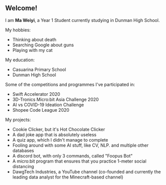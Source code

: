 ## **Welcome!**

I am **Ma Weiyi**, a Year 1 Student currently studying in Dunman High School.

My hobbies:
- Thinking about death
- Searching Google about guns
- Playing with my cat

My education:
- Casuarina Primary School
- Dunman High School

Some of the competitions and programmes I've participated in:
- Swift Accelerator 2020
- 3D-Tronics Micro:bit Asia Challenge 2020
- AI vs COVID-19 Ideation Challenge
- Shopee Code League 2020

My projects:
- Cookie Clicker, but it's Hot Chocolate Clicker
- A dad joke app that is absolutely useless
- A quiz app, which I didn't manage to complete
- Fooling around with some AI stuff, like CV, NLP. and multiple other databases
- A discord bot, with only 3 commands, called "Foopus Bot"
- A micro:bit program that ensures that you practice 1-meter social distancing
- DawgTech Industries, a YouTube channel (co-founded and currently the leading data analyst for the Minecraft-based channel)
